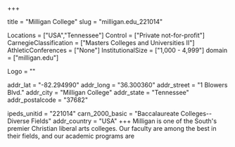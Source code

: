 
+++

title = "Milligan College"
slug = "milligan.edu_221014"

Locations = ["USA","Tennessee"]
Control = ["Private not-for-profit"]
CarnegieClassification = ["Masters Colleges and Universities II"]
AthleticConferences = ["None"]
InstitutionalSize = ["1,000 - 4,999"]
domain = ["milligan.edu"]

Logo = ""

addr_lat = "-82.294990"
addr_long = "36.300360"
addr_street = "1 Blowers Blvd."
addr_city = "Milligan College"
addr_state = "Tennessee"
addr_postalcode = "37682"

ipeds_unitid = "221014"
carn_2000_basic = "Baccalaureate Colleges--Diverse Fields"
addr_country = "USA"
+++
    Milligan is one of the South&#039;s premier Christian liberal arts colleges. Our faculty are among the best in their fields, and our academic programs are
